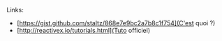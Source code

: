 

Links:

* [https://gist.github.com/staltz/868e7e9bc2a7b8c1f754](C'est quoi ?)
* [http://reactivex.io/tutorials.html](Tuto officiel)
